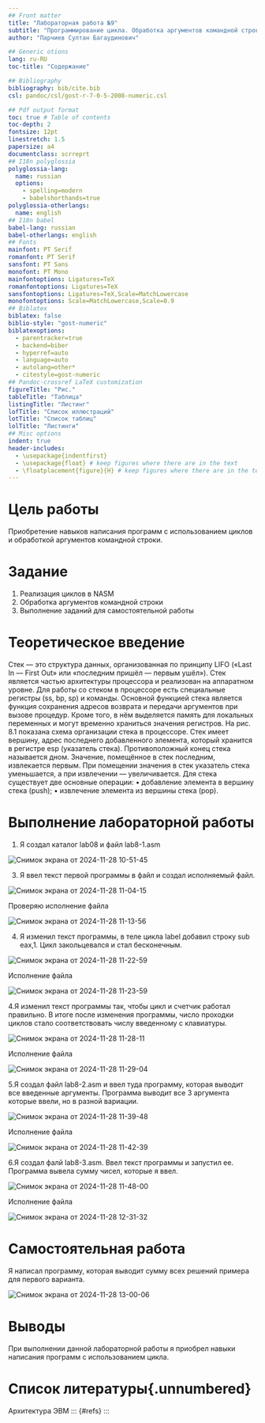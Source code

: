 ```yaml
---
## Front matter
title: "Лабораторная работа №9"
subtitle: "Программирование цикла. Обработка аргументов командной строки."
author: "Парчиев Султан Багаудинович"

## Generic otions
lang: ru-RU
toc-title: "Содержание"

## Bibliography
bibliography: bib/cite.bib
csl: pandoc/csl/gost-r-7-0-5-2008-numeric.csl

## Pdf output format
toc: true # Table of contents
toc-depth: 2
fontsize: 12pt
linestretch: 1.5
papersize: a4
documentclass: scrreprt
## I18n polyglossia
polyglossia-lang:
  name: russian
  options:
	- spelling=modern
	- babelshorthands=true
polyglossia-otherlangs:
  name: english
## I18n babel
babel-lang: russian
babel-otherlangs: english
## Fonts
mainfont: PT Serif
romanfont: PT Serif
sansfont: PT Sans
monofont: PT Mono
mainfontoptions: Ligatures=TeX
romanfontoptions: Ligatures=TeX
sansfontoptions: Ligatures=TeX,Scale=MatchLowercase
monofontoptions: Scale=MatchLowercase,Scale=0.9
## Biblatex
biblatex: false
biblio-style: "gost-numeric"
biblatexoptions:
  - parentracker=true
  - backend=biber
  - hyperref=auto
  - language=auto
  - autolang=other*
  - citestyle=gost-numeric
## Pandoc-crossref LaTeX customization
figureTitle: "Рис."
tableTitle: "Таблица"
listingTitle: "Листинг"
lofTitle: "Список иллюстраций"
lotTitle: "Список таблиц"
lolTitle: "Листинги"
## Misc options
indent: true
header-includes:
  - \usepackage{indentfirst}
  - \usepackage{float} # keep figures where there are in the text
  - \floatplacement{figure}{H} # keep figures where there are in the text
---
```


# Цель работы

Приобретение навыков написания программ с использованием циклов и обработкой аргументов командной строки.

# Задание

1. Реализация циклов в NASM
2. Обработка аргументов командной строки
3. Выполнение заданий для самостоятельной работы
# Теоретическое введение

Стек — это структура данных, организованная по принципу LIFO («Last In — First Out» или «последним пришёл — первым ушёл»). Стек является частью архитектуры процессора и реализован на аппаратном уровне. Для работы со стеком в процессоре есть специальные регистры (ss, bp, sp) и команды. Основной функцией стека является функция сохранения адресов возврата и передачи аргументов при вызове процедур. Кроме того, в нём выделяется память для локальных переменных и могут временно храниться значения регистров. На рис. 8.1 показана схема организации стека в процессоре. Стек имеет вершину, адрес последнего добавленного элемента, который хранится в регистре esp (указатель стека). Противоположный конец стека называется дном. Значение, помещённое в стек последним, извлекается первым. При помещении значения в стек указатель стека уменьшается, а при извлечении — увеличивается. Для стека существует две основные операции: 
• добавление элемента в вершину стека (push); 
• извлечение элемента из вершины стека (pop).

# Выполнение лабораторной работы
1. Я создал каталог lab08 и файл lab8-1.asm

![Снимок экрана от 2024-11-28 10-51-45](https://github.com/user-attachments/assets/4efc10e7-f017-4279-9fc2-3e0a79eb22c1)

3. Я ввел текст первой программы в файл и создал исполняемый файл.

![Снимок экрана от 2024-11-28 11-04-15](https://github.com/user-attachments/assets/e7d1f0fd-7ac5-4745-ac74-f588db124e9e)

   Проверяю исполнение файла
   
![Снимок экрана от 2024-11-28 11-13-56](https://github.com/user-attachments/assets/0c299e5f-11bc-4626-92ed-30abe40e87dd)

4. Я изменил текст программы, в теле цикла label добавил строку sub eax,1. Цикл закольцевался и стал бесконечным.
   
![Снимок экрана от 2024-11-28 11-22-59](https://github.com/user-attachments/assets/857d0a8a-36d9-4d9c-8053-1841d03c03a7)

   Исполнение файла
   
![Снимок экрана от 2024-11-28 11-23-59](https://github.com/user-attachments/assets/95257255-9674-4627-aec3-5022fa277d00)

4.Я изменил текст программы так, чтобы цикл и счетчик работал правильно. В итоге после изменения программы, число проходки циклов стало соответствовать числу введенному с клавиатуры.

![Снимок экрана от 2024-11-28 11-28-11](https://github.com/user-attachments/assets/a717229d-c0f9-4c4c-b4b5-aa14141724d8)

Исполнение файла

![Снимок экрана от 2024-11-28 11-29-04](https://github.com/user-attachments/assets/d58c0265-4059-48d1-876d-884be723d00a)

5.Я создал файл lab8-2.asm и ввел туда программу, которая выводит все введенные аргументы. Программа выводит все 3 аргумента которые ввели, но в разной вариации.

![Снимок экрана от 2024-11-28 11-39-48](https://github.com/user-attachments/assets/bac1fa48-ff12-41dc-8e82-55aea282d3c8)

   Исполнение файла
   
![Снимок экрана от 2024-11-28 11-42-39](https://github.com/user-attachments/assets/fd9583ac-a3a2-4157-b568-730c46cc2d64)

6.Я создал фалй lab8-3.asm. Ввел текст программы и запустил ее. Программа вывела сумму чисел, которые я ввел.

![Снимок экрана от 2024-11-28 11-48-00](https://github.com/user-attachments/assets/2444da23-ab35-40e4-8144-307610b57bdf)

Исполнение файла

![Снимок экрана от 2024-11-28 12-31-32](https://github.com/user-attachments/assets/b343e50e-4910-4b37-b4cd-d1205dbe37fc)

# Самостоятельная работа

Я написал программу, которая выводит сумму всех решений примера для первого варианта.

![Снимок экрана от 2024-11-28 13-00-06](https://github.com/user-attachments/assets/6f603055-015b-4aff-9a29-35b94a3700d4)


# Выводы

При выполнении данной лабораторной работы я приобрел навыки написания программ с использованием цикла.

# Список литературы{.unnumbered}
Архитектура ЭВМ
::: {#refs}
:::
